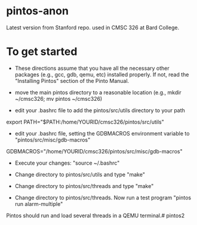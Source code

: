 # pintos-anon

Latest version from Stanford repo. used in CMSC 326 at Bard College.

# To get started

- These directions assume that you have all the necessary other
  packages (e.g., gcc, gdb, qemu, etc) installed properly.  If not,
  read the "Installing Pintos" section of the Pinto Manual.

- move the main pintos directory to a reasonable location (e.g., mkdir
  ~/cmsc326; mv pintos ~/cmsc326)

- edit your .bashrc file to add the pintos/src/utils directory to your path

export PATH="$PATH:/home/YOURID/cmsc326/pintos/src/utils"

- edit your .bashrc file, setting the GDBMACROS environment variable to "pintos/src/misc/gdb-macros"

GDBMACROS="/home/YOURID/cmsc326/pintos/src/misc/gdb-macros"

- Execute your changes: "source ~/.bashrc"

- Change directory to pintos/src/utils and type "make"

- Change directory to pintos/src/threads and type "make"

- Change directory to pintos/src/threads.  Now run a test program
  "pintos run alarm-multiple"

Pintos should run and load several threads in a QEMU terminal.# pintos2

